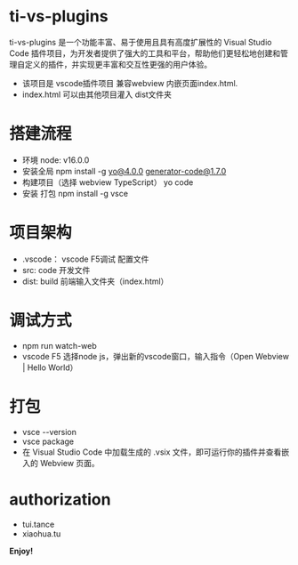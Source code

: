 # ti-vs-plugins
ti-vs-plugins 是一个功能丰富、易于使用且具有高度扩展性的 Visual Studio Code 插件项目，为开发者提供了强大的工具和平台，帮助他们更轻松地创建和管理自定义的插件，并实现更丰富和交互性更强的用户体验。

- 该项目是 vscode插件项目 兼容webview 内嵌页面index.html.
- index.html 可以由其他项目灌入 dist文件夹

# 搭建流程
- 环境
node: v16.0.0
- 安装全局
npm install -g yo@4.0.0 generator-code@1.7.0
- 构建项目（选择 webview TypeScript）
yo code
- 安装 打包
npm install -g vsce

# 项目架构
- .vscode： vscode F5调试 配置文件
- src: code 开发文件
- dist: build 前端输入文件夹（index.html）

# 调试方式
- npm run watch-web
- vscode F5 选择node js，弹出新的vscode窗口，输入指令（Open Webview | Hello World）

# 打包
- vsce --version
- vsce package
- 在 Visual Studio Code 中加载生成的 .vsix 文件，即可运行你的插件并查看嵌入的 Webview 页面。

# authorization
- tui.tance
- xiaohua.tu

**Enjoy!**
